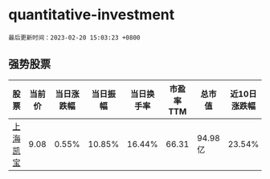 # quantitative-investment

`最后更新时间：2023-02-20 15:03:23 +0800`

## 强势股票

|股票|当前价|当日涨跌幅|当日振幅|当日换手率|市盈率TTM|总市值|近10日涨跌幅|
|----|----|----|----|----|----|----|----|
|[上海凯宝](https://xueqiu.com/S/SZ300039)|9.08|0.55%|10.85%|16.44%|66.31|94.98亿|23.54%|
